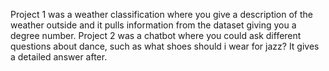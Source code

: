 Project 1 was a weather classification where you give a description of the weather outside and it pulls information from the dataset giving you a degree number. Project 2 was a chatbot where you could ask different questions about dance, such as what shoes should i wear for jazz? It gives a detailed answer after.
